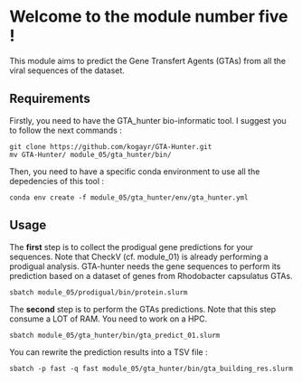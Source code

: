 #       Welcome to the module number five !      

This module aims to predict the Gene Transfert Agents (GTAs) from all the viral sequences of the dataset.

## Requirements
Firstly, you need to have the GTA_hunter bio-informatic tool. 
I suggest you to follow the next commands : 
```
git clone https://github.com/kogayr/GTA-Hunter.git
mv GTA-Hunter/ module_05/gta_hunter/bin/
```
Then, you need to have a specific conda environment to use all the depedencies of this tool :
```
conda env create -f module_05/gta_hunter/env/gta_hunter.yml
```

## Usage
The **first** step is to collect the prodigual gene predictions for your sequences. Note that CheckV (cf. module_01) is already performing a prodigual analysis. 
GTA-hunter needs the gene sequences to perform its prediction based on a dataset of genes from Rhodobacter capsulatus GTAs.
```
sbatch module_05/prodigual/bin/protein.slurm
```

The **second** step is to perform the GTAs predictions. Note that this step consume a LOT of RAM.
You need to work on a HPC.
```
sbatch module_05/gta_hunter/bin/gta_predict_01.slurm
```
You can rewrite the prediction results into a TSV file :
```
sbatch -p fast -q fast module_05/gta_hunter/bin/gta_building_res.slurm
```

